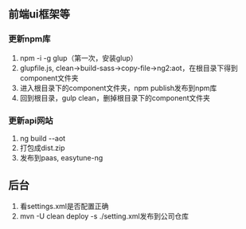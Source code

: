 ## 前端ui框架等

### 更新npm库
1. npm -i -g glup（第一次，安装glup）
2. glupfile.js, clean->build-sass->copy-file->ng2:aot，在根目录下得到component文件夹
3. 进入根目录下的component文件夹，npm publish发布到npm库
4. 回到根目录，gulp clean，删掉根目录下的component文件夹

### 更新api网站
1. ng build --aot
2. 打包成dist.zip
3. 发布到paas, easytune-ng

## 后台
1. 看settings.xml是否配置正确
2. mvn -U clean deploy -s ./setting.xml发布到公司仓库